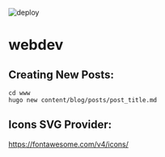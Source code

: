 ![deploy](https://github.com/Ifiht/webdev/actions/workflows/hugo.yml/badge.svg)
# webdev

## Creating New Posts:
`cd www`  
`hugo new content/blog/posts/post_title.md`

## Icons SVG Provider:
https://fontawesome.com/v4/icons/

